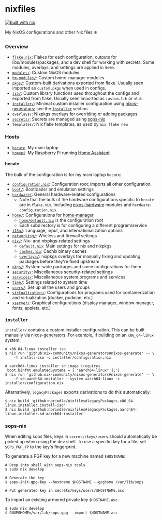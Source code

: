 # nixfiles

[![built with nix](https://builtwithnix.org/badge.svg)](https://builtwithnix.org)

My NixOS configurations and other Nix files :snowflake:

### Overview

- [`flake.nix`](flake.nix): Flakes for each configuration, outputs for libs/modules/packages, and a dev shell for working with secrets. Some modules, overlays, and settings are applied in here.
- [`modules/`](modules/): Custom NixOS modules
- [`hm-modules/`](hm-modules/): Custom home-manager modules
- [`pkgs/`](pkgs/): Custom-built derivations exported from flake. Usually seen imported as `custom.pkgs` when used in configs.
- [`lib/`](lib/): Custom library functions used throughout the configs and exported from flake. Usually seen imported as `custom.lib` or `nlib`.
- [`installer/`](installer/): Minimal custom installer configuration using [nixos-generators](https://github.com/nix-community/nixos-generators); see the [`installer`](#installer) section
- `overlays/`: Nixpkgs overlays for overriding or adding packages
- [`secrets/`](secrets/): Secrets are managed using [sops-nix](https://github.com/Mic92/sops-nix)
- `templates/`: Nix flake templates, as used by `nix flake new`

### Hosts

- [`hecate`](hecate/): My main laptop
- [`homepi`](homepi/): My Raspberry Pi running [Home Assistant](https://www.home-assistant.io/)

#### hecate

The bulk of the configuration is for my main laptop `hecate`:

- [`configuration.nix`](configuration.nix): Configuration root; imports all other configuration.
- [`boot/`](boot/): Bootloader and emulation settings
- [`hardware/`](hardware/): General hardware-related configurations
  - Note that the bulk of the hardware configurations specific to `hecate` are in `flake.nix`, including [nixos-hardware](https://github.com/NixOS/nixos-hardware/) modules and `hardware-configuration.nix`.
- [`home/`](home/): Configurations for [home-manager](https://github.com/nix-community/home-manager/)
  - [`home/default.nix`](home/default.nix) is the configuration root
  - Each subdirectory is for configuring a different program/service
- [`i18n/`](i18n/): Language, input, and internationalization options
- [`networking/`](networking/): Wireless and firewall settings
- [`nix/`](nix/): Nix- and nixpkgs-related settings
  - [`default.nix`](default.nix): Main settings for nix and nixpkgs
  - [`caches.nix`](caches.nix): Cachix binary caches
  - [`overlays/`](overlays/): nixpkgs overlays for manually fixing and updating packages before they're fixed upstream
- [`pkgs/`](pkgs/): System-wide packages and some configurations for them
- [`security/`](security/): Miscellaneous security-related settings
- [`services/`](services/): Miscellaneous system programs and services
- [`time/`](time/): Settings related to system time
- [`users/`](users/): Set up all the users and groups
- [`virtualisation/`](virtualisation/): Configurations for programs used for containerization and virtualization (docker, podman, etc.)
- [`xserver/`](xserver/): Graphical configurations (display manager, window manager, fonts, applets, etc.)

### `installer`

`installer/` contains a custom installer configuration. This can be built
manually via [nixos-generators](https://github.com/nix-community/nixos-generators).
For example, if building on an `x86_64-linux` system:

```
# x86_64-linux installer iso
$ nix run 'github:nix-community/nixos-generators#nixos-generate' -- \
    -f install-iso -c installer/configuration.nix

# aarch64-linux installer sd image (requires 'boot.binfmt.emulatedSystems = [ "aarch64-linux" ];')
$ nix run 'github:nix-community/nixos-generators#nixos-generate' -- \
    -f sd-aarch64-installer --system aarch64-linux -c installer/configuration.nix
```

Alternatively, `legacyPackages` exports derivations to do this automatically:

```
$ nix build 'github:nprindle/nixfiles#legacyPackages.x86_64-linux.installer.install-iso'
$ nix build 'github:nprindle/nixfiles#legacyPackages.aarch64-linux.installer.sd-aarch64-installer'
```

### sops-nix

When editing sops files, keys in `secrets/keys/users` should automatically be
picked up when using the dev shell. To use a specific key for a file, set
`SOPS_PGP_FP` to the key's fingerprint.

To generate a PGP key for a new machine named `$HOSTNAME`:

```
# Drop into shell with sops-nix tools
$ sudo nix develop

# Generate the key
$ sops-init-gpg-key --hostname $HOSTNAME --gpghome /var/lib/sops

# Put generated key in secrets/keys/users/$HOSTNAME.asc
```

To import an existing armored private key `$HOSTNAME.asc`:

```
$ sudo nix develop
$ GNUPGHOME=/var/lib/sops gpg --import $HOSTNAME.asc
```

